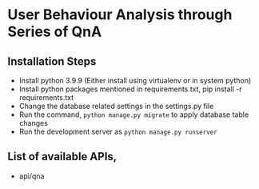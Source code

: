 # User Behaviour Analysis through Series of QnA

## Installation Steps

- Install python 3.9.9 (Either install using virtualenv or in system python)
- Install python packages mentioned in requirements.txt, pip install -r requirements.txt
- Change the database related settings in the settings.py file
- Run the command, `python manage.py migrate` to apply database table changes
- Run the development server as `python manage.py runserver`

## List of available APIs,
- api/qna
